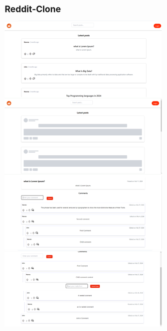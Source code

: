 <h1>Reddit-Clone</h1> 
<img src="screenshots/Screenshot1.png" />
<img src="screenshots/Screenshot4.png" />
<img src="screenshots/Screenshot2.png" />
<img src="screenshots/Screenshot3.png" />
